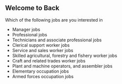 ## Welcome to Back
Which of the following jobs are you interested in

- Manager jobs
- Professional jobs
- Technicians and associate professional jobs
- Clerical support worker jobs
- Service and sales worker jobs
- Skilled agricultural, forestry and fishery worker jobs
- Craft and related trades worker jobs
- Plant and machine operators, and assembler jobs
- Elementary occupation jobs
- Armed forces occupation jobs
